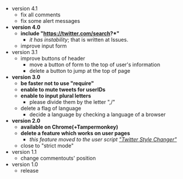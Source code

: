 * version 4.1
  - fix all comments
  - fix some alert messages
* __version 4.0__
  - __include "https://twitter.com/search?*"__
    + _it has instability_; that is written at Issues.
  - improve input form
* version 3.1
  - improve buttons of header
    + move a button of form to the top of user's information
    + delete a button to jump at the top of page
* __version 3.0__
  - __be faster not to use "require"__
  - __enable to mute tweets for userIDs__
  - __enable to input plural letters__
    + please divide them by the letter ",/"
  - delete a flag of language
    + decide a language by checking a language of a browser
* __version 2.0__
  - __available on Chrome(+Tampermonkey)__
  - __delete a feature which works on user pages__
    + _this feature moved to the user script ["Twitter Style Changer"](https://github.com/mosaicer/Muting_on_Twitter/blob/master/Twitter_Style_Changer.user.js)_
  - close to "strict mode"
* version 1.1
  - change commentouts' position
* version 1.0
  - release
